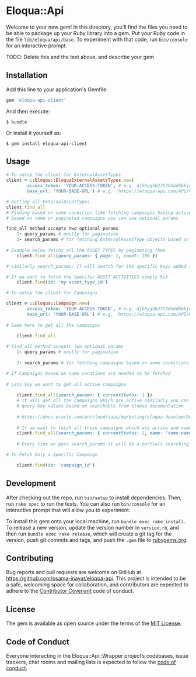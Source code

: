 # Eloqua::Api

Welcome to your new gem! In this directory, you'll find the files you need to be able to package up your Ruby library into a gem. Put your Ruby code in the file `lib/eloqua/api/base`. To experiment with that code, run `bin/console` for an interactive prompt.

TODO: Delete this and the text above, and describe your gem

## Installation

Add this line to your application's Gemfile:

```ruby
gem 'eloqua-api-client'
```

And then execute:

    $ bundle

Or install it yourself as:

    $ gem install eloqua-api-client

## Usage

```ruby
# To setup the client for ExternalAssetTypes
client = ::Eloqua::EloquaExternalAssetsTypes.new(
        access_token: 'YOUR-ACCESS-TOKEN', # e.g. djbhyghb27t36hbdhbkjn7y7bhk
        base_url: 'YOUR-BASE-URL') # e.g. 'https://eloqua-api.com/API/REST/{version}'

# Getting all ExternalAssetTypes
client.find_all
# Finding based on some condition like fetching campaigns having active status or 
# based on name or paginated campaigns you can use optional params 

find_all method accepts two optional params
    1- query_params # mostly for pagination
    2- search_params # for fetching ExternalAssetType objects based on some conditions
    
# Example below fetchs all the ASSET TYPES by paginating them
    client.find_all(query_params: { page: 1, count: 100 })

# similarly search_params: {} will search for the specific keys added in the hash

# If we want to fetch the Specific ASSET ACTIVITIES simply hit
    client.find(id: 'my asset_type_id')

# To setup the client for Campaigns

client = ::Eloqua::Campaign.new(
        access_token: 'YOUR-ACCESS-TOKEN', # e.g. djbhyghb27t36hbdhbkjn7y7bhk
        base_url: 'YOUR-BASE-URL') # e.g. 'https://eloqua-api.com/API/REST/{version}'
        
# Same here to get all the campaigns 
    
    client.find_all

# find_all method accepts two optional params
    1- query_params # mostly for pagination
    
    2- search_params # for fetching campaigns based on some conditions

# If Campaigns based on some condtions are needed to be fetched 
    
# Lets Say we want to get all active campaigns
    
    client.find_all(search_params: { currentStatus: 1 })
    # It will get all the campaigns which are active similarly you can add other 
    # query key values based on searchable from eloqua documentation
    
    # https://docs.oracle.com/en/cloud/saas/marketing/eloqua-develop/Developers/RESTAPI/Tutorials/search_parameter.htm?cshid=SearchParam
    
    # If we want to fetch all those campaigns which are active and name like 'some-name'
    client.find_all(search_params: { currentStatus: 1, name: 'some-name' })
    
    # Every time we pass search_params it will do a partials searching

# To Fetch Only a Specific Campaign 

    client.find(id: 'campaign_id')
```


## Development

After checking out the repo, run `bin/setup` to install dependencies. Then, run `rake spec` to run the tests. You can also run `bin/console` for an interactive prompt that will allow you to experiment.

To install this gem onto your local machine, run `bundle exec rake install`. To release a new version, update the version number in `version.rb`, and then run `bundle exec rake release`, which will create a git tag for the version, push git commits and tags, and push the `.gem` file to [rubygems.org](https://rubygems.org).

## Contributing

Bug reports and pull requests are welcome on GitHub at https://github.com/osama-inayat/eloqua-api. This project is intended to be a safe, welcoming space for collaboration, and contributors are expected to adhere to the [Contributor Covenant](http://contributor-covenant.org) code of conduct.

## License

The gem is available as open source under the terms of the [MIT License](https://opensource.org/licenses/MIT).

## Code of Conduct

Everyone interacting in the Eloqua::Api::Wrapper project’s codebases, issue trackers, chat rooms and mailing lists is expected to follow the [code of conduct](https://github.com/osama-inayat/eloqua-api/blob/master/CODE_OF_CONDUCT.md).
